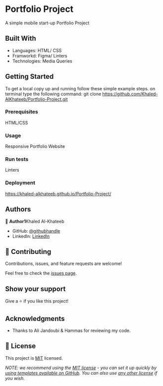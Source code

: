 # Portfolio Project

A simple mobile start-up Portfolio Project


## Built With

- Languages: HTML/ CSS
- Framworkd: Figma/ Linters
- Technologies: Media Queries 

## Getting Started

To get a local copy up and running follow these simple example steps.
on terminal type the following command:
git clone https://github.com/Khaled-AlKhateeb/Portfolio-Project.git

### Prerequisites
HTML/CSS
### Usage
Responsive Portfolio Website
### Run tests
Linters
### Deployment
https://khaled-alkhateeb.github.io/Portfolio-Project/


## Authors

👤 **Author1**Khaled Al-Khateeb

- GitHub: [@githubhandle](https://github.com/Khaled-AlKhateeb)
- LinkedIn: [LinkedIn](https://www.linkedin.com/in/khaled-al-khateeb-3a1013247)

## 🤝 Contributing

Contributions, issues, and feature requests are welcome!

Feel free to check the [issues page](https://github.com/Khaled-AlKhateeb/Portfolio-Project/issues).

## Show your support

Give a ⭐️ if you like this project!

## Acknowledgments

- Thanks to Ali Jandoubi & Hammas for reviewing my code.

## 📝 License

This project is [MIT](./LICENSE) licensed.

_NOTE: we recommend using the [MIT license](https://choosealicense.com/licenses/mit/) - you can set it up quickly by [using templates available on GitHub](https://docs.github.com/en/communities/setting-up-your-project-for-healthy-contributions/adding-a-license-to-a-repository). You can also use [any other license](https://choosealicense.com/licenses/) if you wish._
